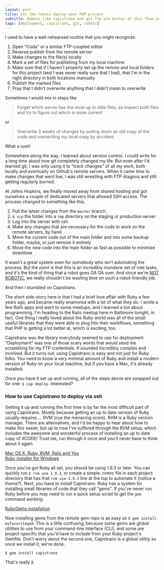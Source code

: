 ```yaml
---
layout: post
title: Let the robots deploy your PHP project
subtitle: Robots like Capistrano and git-ftp are better at this than you are, and you have better things to do, like complaining about open-source projects on Twitter
tags: [deployment, capistrano, git, robots]
---
```


I used to have a well-rehearsed routine that you might recognize.

1. Open "Coda" or a similar FTP-coupled editor
1. Reverse publish from the remote server
1. Make changes to the file(s) locally
1. Mark a set of files for publishing from my local machine
1. Make sure that if I haven't properly set up the remote and local folders for this project (and I was never really sure that I had), that I'm in the right directory in both locations manually
1. Publish the marked files
1. Pray that I didn't overwrite anything that I didn't mean to overwrite

Sometimes I would mix in steps like 

> Forget which server has the most up to date files, so inspect both files and try to figure out which is more current  

or  

> Overwrite 3 weeks of changes by pulling down an old copy of the code and overwriting my local copy by accident  

What a rush!

Somewhere along the way, I learned about version control. I could write for a long time about how git completely changed my life. But even after I'd learned git, I was only using it to "track changes" of all my work, both locally and eventually on Github's remote servers. When it came time to make changes that went live, I was still wrestling with FTP dragons and still getting regularly burned.

At Johns Hopkins, we finally moved away from shared hosting and got ourselves a couple of dedicated servers that allowed SSH access. The process changed to something like this.

1. Pull the latest changes from the `master` branch.
1. `$ scp` the folder into a `tmp` directory on the staging or production server
1. Log into the server with ssh
1. Make any changes that are necessary for the code to work on the remote servers, by hand
1. Move the current code out of the main folder and into some backup folder, maybe, or just remove it entirely
1. Move the new code into the main folder as fast as possible to minimize downtime

It wasn't a great system even for somebody who isn't automating the process. But the point is that this is an incredibly mundane set of rote tasks, and it's the kind of thing that a robot goes GA GA over. And since we're [NOT ROBOTIC](https://gimmebar.com/view/50c74599aac422ce14000000), we really shouldn't be wasting time on such a robot-friendly job. 

And then I stumbled on Capistrano.

The short side-story here is that I had a brief love affair with Ruby a few years ago, and became really enamored with a lot of what they do. I wrote a few Rails apps and went to some meetups, and I learned a ton about programming. I'm heading to the Rails meetup here in Baltimore tonight, in fact. One thing I really loved about the Ruby world was all of the small useful libraries that they were able to plug into their workflows, something that PHP is getting a lot better at, which is exciting, too.

Capistrano was the library everybody seemed to use for deployment. "Deployment" was one of those scary words that would send me scrambling for my FTP credentials. It sounded incredibly complex and involved. But it turns out, using Capistrano is easy and not just for Ruby folks. You need to know a very minimal amount of Ruby and install a modern version of Ruby on your local machine, but if you have a Mac, it's already installed.

Once you have it set up and running, all of the steps above are swapped out for one: `$ cap deploy`. Interested?

### How to use Capistrano to deploy via ssh

Getting it up and running the first time is by far the most difficult part of using Capistrano. Mostly because getting an up to date version of Ruby usually requires ... RVM (cue the menacing score). RVM is a Ruby version manager. There are alternatives, and I'd be happy to hear about how to make this easier, but up to now I've suffered through the RVM setup, which includes the awesome and wonderful process of installing an up to date copy of XCODE! Trust me, run through it once and you'll never have to think about it again.

[Mac OS X, Ruby, RVM, Rails and You](http://ryanbigg.com/2011/06/mac-os-x-ruby-rvm-rails-and-you/)  
[Ruby installer for Windows](http://rubyinstaller.org/)

Once you've got Ruby all set, you should be using 1.9.3 or later. You can quickly run `$ rvm use 1.9.3`, or create a simple .rvmrc file in each project directory that has that `rvm use 1.9.3` line at the top to automate it (notice a theme?). Next, you have to install Capistrano. Ruby has a system for installing small libraries of code that they call "gems". If you've never run Ruby before you may need to run a quick setup script to get the `gem` command working.

[RubyGems installation](http://docs.rubygems.org/read/chapter/3)

Now installing gems from the remote gem repo is as easy as `$ gem install myfavoritegem`. This is a little confusing, because some gems are global utilities to use from your command-line interface (CLI), and some are project-specific that you'd have to include from your Ruby project's Gemfile. Don't worry about the second one, Capistrano is a global utility so once we install it, we're done.

```
$ gem install capistrano
```

That's really it. 


